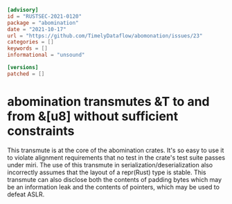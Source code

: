 ```toml
[advisory]
id = "RUSTSEC-2021-0120"
package = "abomination"
date = "2021-10-17"
url = "https://github.com/TimelyDataflow/abomonation/issues/23"
categories = []
keywords = []
informational = "unsound"

[versions]
patched = []
```

# abomination transmutes &T to and from &[u8] without sufficient constraints

This transmute is at the core of the abomination crates. It's so easy to use it to violate alignment requirements that no test in the crate's test suite passes under miri.
The use of this transmute in serialization/deserialization also incorrectly assumes that the layout of a repr(Rust) type is stable.
This transmute can also disclose both the contents of padding bytes which may be an information leak and the contents of pointers, which may be used to defeat ASLR.
